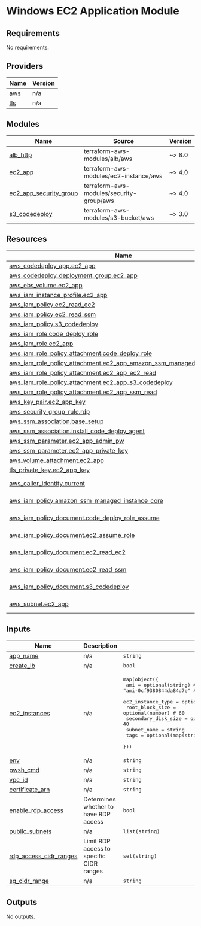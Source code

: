 # Windows EC2 Application Module
<!-- BEGIN_TF_DOCS -->
## Requirements

No requirements.

## Providers

| Name | Version |
|------|---------|
| <a name="provider_aws"></a> [aws](#provider\_aws) | n/a |
| <a name="provider_tls"></a> [tls](#provider\_tls) | n/a |

## Modules

| Name | Source | Version |
|------|--------|---------|
| <a name="module_alb_http"></a> [alb\_http](#module\_alb\_http) | terraform-aws-modules/alb/aws | ~> 8.0 |
| <a name="module_ec2_app"></a> [ec2\_app](#module\_ec2\_app) | terraform-aws-modules/ec2-instance/aws | ~> 4.0 |
| <a name="module_ec2_app_security_group"></a> [ec2\_app\_security\_group](#module\_ec2\_app\_security\_group) | terraform-aws-modules/security-group/aws | ~> 4.0 |
| <a name="module_s3_codedeploy"></a> [s3\_codedeploy](#module\_s3\_codedeploy) | terraform-aws-modules/s3-bucket/aws | ~> 3.0 |

## Resources

| Name | Type |
|------|------|
| [aws_codedeploy_app.ec2_app](https://registry.terraform.io/providers/hashicorp/aws/latest/docs/resources/codedeploy_app) | resource |
| [aws_codedeploy_deployment_group.ec2_app](https://registry.terraform.io/providers/hashicorp/aws/latest/docs/resources/codedeploy_deployment_group) | resource |
| [aws_ebs_volume.ec2_app](https://registry.terraform.io/providers/hashicorp/aws/latest/docs/resources/ebs_volume) | resource |
| [aws_iam_instance_profile.ec2_app](https://registry.terraform.io/providers/hashicorp/aws/latest/docs/resources/iam_instance_profile) | resource |
| [aws_iam_policy.ec2_read_ec2](https://registry.terraform.io/providers/hashicorp/aws/latest/docs/resources/iam_policy) | resource |
| [aws_iam_policy.ec2_read_ssm](https://registry.terraform.io/providers/hashicorp/aws/latest/docs/resources/iam_policy) | resource |
| [aws_iam_policy.s3_codedeploy](https://registry.terraform.io/providers/hashicorp/aws/latest/docs/resources/iam_policy) | resource |
| [aws_iam_role.code_deploy_role](https://registry.terraform.io/providers/hashicorp/aws/latest/docs/resources/iam_role) | resource |
| [aws_iam_role.ec2_app](https://registry.terraform.io/providers/hashicorp/aws/latest/docs/resources/iam_role) | resource |
| [aws_iam_role_policy_attachment.code_deploy_role](https://registry.terraform.io/providers/hashicorp/aws/latest/docs/resources/iam_role_policy_attachment) | resource |
| [aws_iam_role_policy_attachment.ec2_app_amazon_ssm_managed_instance_core](https://registry.terraform.io/providers/hashicorp/aws/latest/docs/resources/iam_role_policy_attachment) | resource |
| [aws_iam_role_policy_attachment.ec2_app_ec2_read](https://registry.terraform.io/providers/hashicorp/aws/latest/docs/resources/iam_role_policy_attachment) | resource |
| [aws_iam_role_policy_attachment.ec2_app_s3_codedeploy](https://registry.terraform.io/providers/hashicorp/aws/latest/docs/resources/iam_role_policy_attachment) | resource |
| [aws_iam_role_policy_attachment.ec2_app_ssm_read](https://registry.terraform.io/providers/hashicorp/aws/latest/docs/resources/iam_role_policy_attachment) | resource |
| [aws_key_pair.ec2_app_key](https://registry.terraform.io/providers/hashicorp/aws/latest/docs/resources/key_pair) | resource |
| [aws_security_group_rule.rdp](https://registry.terraform.io/providers/hashicorp/aws/latest/docs/resources/security_group_rule) | resource |
| [aws_ssm_association.base_setup](https://registry.terraform.io/providers/hashicorp/aws/latest/docs/resources/ssm_association) | resource |
| [aws_ssm_association.install_code_deploy_agent](https://registry.terraform.io/providers/hashicorp/aws/latest/docs/resources/ssm_association) | resource |
| [aws_ssm_parameter.ec2_app_admin_pw](https://registry.terraform.io/providers/hashicorp/aws/latest/docs/resources/ssm_parameter) | resource |
| [aws_ssm_parameter.ec2_app_private_key](https://registry.terraform.io/providers/hashicorp/aws/latest/docs/resources/ssm_parameter) | resource |
| [aws_volume_attachment.ec2_app](https://registry.terraform.io/providers/hashicorp/aws/latest/docs/resources/volume_attachment) | resource |
| [tls_private_key.ec2_app_key](https://registry.terraform.io/providers/hashicorp/tls/latest/docs/resources/private_key) | resource |
| [aws_caller_identity.current](https://registry.terraform.io/providers/hashicorp/aws/latest/docs/data-sources/caller_identity) | data source |
| [aws_iam_policy.amazon_ssm_managed_instance_core](https://registry.terraform.io/providers/hashicorp/aws/latest/docs/data-sources/iam_policy) | data source |
| [aws_iam_policy_document.code_deploy_role_assume](https://registry.terraform.io/providers/hashicorp/aws/latest/docs/data-sources/iam_policy_document) | data source |
| [aws_iam_policy_document.ec2_assume_role](https://registry.terraform.io/providers/hashicorp/aws/latest/docs/data-sources/iam_policy_document) | data source |
| [aws_iam_policy_document.ec2_read_ec2](https://registry.terraform.io/providers/hashicorp/aws/latest/docs/data-sources/iam_policy_document) | data source |
| [aws_iam_policy_document.ec2_read_ssm](https://registry.terraform.io/providers/hashicorp/aws/latest/docs/data-sources/iam_policy_document) | data source |
| [aws_iam_policy_document.s3_codedeploy](https://registry.terraform.io/providers/hashicorp/aws/latest/docs/data-sources/iam_policy_document) | data source |
| [aws_subnet.ec2_app](https://registry.terraform.io/providers/hashicorp/aws/latest/docs/data-sources/subnet) | data source |

## Inputs

| Name | Description | Type | Default | Required |
|------|-------------|------|---------|:--------:|
| <a name="input_app_name"></a> [app\_name](#input\_app\_name) | n/a | `string` | n/a | yes |
| <a name="input_create_lb"></a> [create\_lb](#input\_create\_lb) | n/a | `bool` | n/a | yes |
| <a name="input_ec2_instances"></a> [ec2\_instances](#input\_ec2\_instances) | n/a | <pre>map(object({<br>      ami = optional(string) # "ami-0cf9380844da84d7e" # Microsoft Windows Server 2022 Base <br>      ec2_instance_type = optional(string) # "t3.medium"<br>      root_block_size = optional(number) # 60<br>      secondary_disk_size = optional(number) # 40<br>      subnet_name = string<br>      tags = optional(map(string))<br>    }))</pre> | n/a | yes |
| <a name="input_env"></a> [env](#input\_env) | n/a | `string` | n/a | yes |
| <a name="input_pwsh_cmd"></a> [pwsh\_cmd](#input\_pwsh\_cmd) | n/a | `string` | n/a | yes |
| <a name="input_vpc_id"></a> [vpc\_id](#input\_vpc\_id) | n/a | `string` | n/a | yes |
| <a name="input_certificate_arn"></a> [certificate\_arn](#input\_certificate\_arn) | n/a | `string` | `""` | no |
| <a name="input_enable_rdp_access"></a> [enable\_rdp\_access](#input\_enable\_rdp\_access) | Determines whether to have RDP access | `bool` | `false` | no |
| <a name="input_public_subnets"></a> [public\_subnets](#input\_public\_subnets) | n/a | `list(string)` | `[]` | no |
| <a name="input_rdp_access_cidr_ranges"></a> [rdp\_access\_cidr\_ranges](#input\_rdp\_access\_cidr\_ranges) | Limit RDP access to specific CIDR ranges | `set(string)` | <pre>[<br>  "0.0.0.0/0"<br>]</pre> | no |
| <a name="input_sg_cidr_range"></a> [sg\_cidr\_range](#input\_sg\_cidr\_range) | n/a | `string` | `""` | no |

## Outputs

No outputs.
<!-- END_TF_DOCS -->
